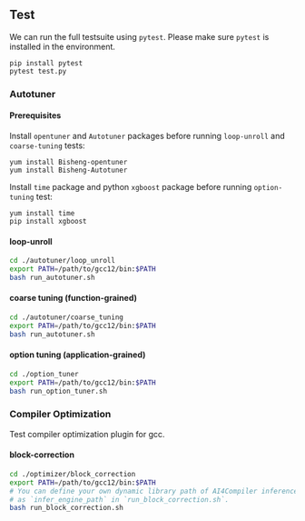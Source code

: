 ## Test

We can run the full testsuite using `pytest`. Please make sure `pytest` is installed in the environment.
```
pip install pytest
pytest test.py
```

### Autotuner

#### Prerequisites
Install `opentuner` and `Autotuner` packages before running `loop-unroll` and `coarse-tuning` tests:
```
yum install Bisheng-opentuner
yum install Bisheng-Autotuner
```

Install `time` package and python `xgboost` package before running `option-tuning` test:
```
yum install time
pip install xgboost
```

#### loop-unroll
```bash
cd ./autotuner/loop_unroll
export PATH=/path/to/gcc12/bin:$PATH
bash run_autotuner.sh
```

#### coarse tuning (function-grained)
```bash
cd ./autotuner/coarse_tuning
export PATH=/path/to/gcc12/bin:$PATH
bash run_autotuner.sh
```

#### option tuning (application-grained)
```bash
cd ./option_tuner
export PATH=/path/to/gcc12/bin:$PATH
bash run_option_tuner.sh
```

### Compiler Optimization

Test compiler optimization plugin for gcc.

#### block-correction
```bash
cd ./optimizer/block_correction
export PATH=/path/to/gcc12/bin:$PATH
# You can define your own dynamic library path of AI4Compiler inference engine
# as `infer_engine_path` in `run_block_correction.sh`.
bash run_block_correction.sh
```
